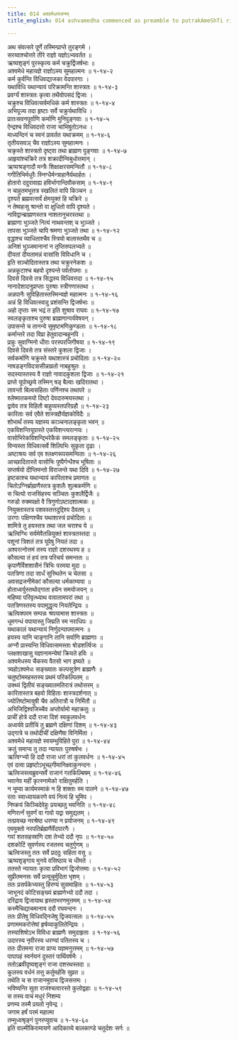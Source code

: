 ```yaml
---
title: 014 अश्वमेधयजनम्
title_english: 014 ashvamedha commenced as preamble to putrakAmeShTi ritual

---
```

अथ संवत्सरे पूर्णे तस्मिन्प्राप्ते तुरङ्गमे ।  
सरय्वाश्चोत्तरे तीरे राज्ञो यज्ञोऽभ्यवर्तत ॥  
ऋष्यशृङ्गं पुरस्कृत्य कर्म चक्रुर्द्विजर्षभाः ॥  
अश्वमेधे महायज्ञे राज्ञोऽस्य सुमहात्मनः ॥ १-१४-२  
कर्म कुर्वन्ति विधिवद्याजका वेदपारगाः ।  
यथाविधि यथान्यायं परिक्रामन्ति शास्त्रतः ॥ १-१४-३  
प्रवर्ग्यं शास्त्रतः कृत्वा तथैवोपसदं द्विजाः ।  
चक्रुश्च विधिवत्सर्वमधिकं कर्म शास्त्रतः ॥ १-१४-४  
अभिपूज्य तदा हृष्टाः सर्वे चक्रुर्यथाविधि ।  
प्रातःसवनपूर्वाणि कर्माणि मुनिपुङ्गवाः ॥ १-१४-५  
ऐन्द्रश्च विधिवदत्तो राजा चाभिषुतोऽनधः ।  
माध्यन्दिनं च स्वनं प्रावर्तत यथाक्रमम् ॥ १-१४-६  
तृतीयसवञ् चैव राज्ञोऽस्य सुमहात्मनः ।  
चक्रृस्ते शास्त्रतो दृष्ट्वा तथा ब्राह्मण पुङ्गवाः ॥ १-१४-७  
आहृयांश्चक्रिरे तत्र शक्रादीन्विबुधोत्तमान् ।  
ऋष्यश्रङ्गादौ मन्त्रैः शिक्षाक्षरसमन्वितौ ॥ १-१४-८  
गगीतिभिर्मधुरैः स्निग्धैर्मन्त्राहानैर्यथार्हतः ।  
होतारो ददुरावाह्य हविर्भागान्दिवौकसाम् ॥ १-१४-९  
न चाहुतमभूत्तत्र स्खलितं वापि किञ्चन ॥  
दृश्यते ब्रह्मवत्सर्वं क्षेमयुक्तं हि चक्रिरे ॥  
न तेष्वहःसु श्रान्तो वा क्षुधितो वापि दृश्यते ।  
नाविद्वान्ब्राह्मणस्तत्र नाशतानुचरस्तथा ॥  
ब्राह्मणा भुञ्जते नित्यं नाथवन्तश् च भुञ्जते ।  
तापसा भुञ्जते चापि श्रमणा भुञ्जते तथा ॥ १-१४-१२  
वृद्धाश्च व्याधिताश्चैव स्त्रियो बालास्तथैव च ॥  
अनिशं भुञ्जमानानां न तृप्तिरुपलभ्यते ॥  
दीयतां दीयतामन्नं वासांसि विविधानि च ।  
इति सञ्चोदितास्तत्र तथा चक्रुरनेकशः ॥  
अन्नकूटाश्च बहवो दृश्यन्ते पर्वतोपमाः ॥  
दिवसे दिवसे तत्र सिद्धस्य विधिवत्तदा ॥ १-१४-१५  
नानादेशादनुप्राप्ताः पुरुषाः स्त्रीगणास्तथा ।  
अन्नपानैः सुविहितास्तस्मिन्यज्ञे महात्मनः ॥ १-१४-१६  
अन्नं हि विधिवत्स्वादु प्रशंसन्ति द्विजर्षभाः ॥  
अहो तृप्ताः स्म भद्रं त इति शुश्राव राघवः ॥ १-१४-१७  
स्वलङ्कृताश्च पुरुषा ब्राह्मणान्पर्यवेषयन् ।  
उपासन्ते च तानन्ये सुमृष्टमणिकुण्डलाः ॥ १-१४-१८  
कर्मान्तरे तदा विप्रा हेतुवादान्बहूनपि ।  
प्राहुः सुवाग्मिनो धीराः परस्परजिगीषया ॥ १-१४-१९  
दिवसे दिवसे तत्र संस्तरे कुशला द्विजाः ।  
सर्वकर्माणि चक्रुस्ते यथाशास्त्रं प्रचोदिताः ॥ १-१४-२०  
नाषडङ्गविदत्रासीन्नाव्रतो नाबहुश्रुतः ॥  
सदस्यास्तस्य वै राज्ञो नावादकुशला द्विजाः ॥ १-१४-२१  
प्राप्ते यूपोच्छ्रये तस्मिन् षड् बैल्वाः खदिरातथा ।  
तावन्तो बिल्वसहिताः पर्णिनश्च तथापरे ॥  
श्लेष्मातकमयो दिष्टो देवदारुमयस्तथा ।  
द्वावेव तत्र विहितौ बाहुव्यस्तपरिग्रहौ ॥ १-१४-२३  
कारिताः सर्व एवैते शास्त्रज्ञैर्यज्ञकोविदैः ॥  
शोभार्थं तस्य यज्ञस्य काञ्चनालङ्कृता भवन् ॥  
एकविशन्तियूपास्ते एकविशन्त्यरत्नयः ।  
वासोभिरेकविशन्द्भिरेकैकं समलङ्कृताः ॥ १-१४-२५  
विन्यस्ता विधिवत्सर्वे शिल्पिभिः सुकृता दृढाः ।  
अष्टाश्रयः सर्व एव श्लक्ष्णरूपसमन्विताः ॥ १-१४-२६  
आच्छादितास्ते वासोभिः पुष्पैर्गन्धैश्च भूषिताः ॥  
सप्तर्षयो दीप्तिमन्तो विराजन्ते यथा दिवि ॥ १-१४-२७  
इष्टकाश्च यथान्यायं कारिताश्च प्रमाणतः ॥  
चितोऽग्निर्ब्राह्मणैस्तत्र कुशलैः शुल्बकर्मणि ॥  
स चित्यो राजसिंहस्य सञ्चितः कुशलैर्द्विजैः ॥  
गरुडो रुक्मपक्षो वै त्रिगुणोऽष्टादशात्मकः ॥  
नियुक्तास्तत्र पशवस्तत्तदुद्दिश्य दैवतम् ॥  
उरगाः पक्षिणश्चैव यथाशास्त्रं प्रचोदिताः ॥  
शामित्रे तु हयस्तत्र तथा जल चराश्च ये ॥  
ऋत्विग्भिः सर्वमेवैतन्नियुक्तं शास्त्रतस्तदा ॥  
पशूनां त्रिशतं तत्र यूपेषु नियतं तदा ॥  
अश्वरत्नोत्तमं तस्य राज्ञो दशरथस्य ह ॥  
कौसल्या तं हयं तत्र परिचर्य समन्ततः ॥  
कृपाणैर्विशशासैनं त्रिभिः परमया मुदा ॥  
पतत्रिणा तदा सार्धं सुस्थितेन च चेतसा ॥  
अवसद्रजनीमेकां कौसल्या धर्मकाम्यया ॥  
होताध्वर्युस्तथोद्गाता हयेन समयोजयन् ॥  
महिष्या परिवृत्थ्याथ वावातामपरां तथा ॥  
पतत्रिणस्तस्य वपामुद्धृत्य नियतेन्द्रियः ॥  
ऋत्विक्परम सम्पन्नः श्रपयामास शास्त्रतः ॥  
धूमगन्धं वपायास्तु जिघ्रति स्म नराधिपः ॥  
यथाकालं यथान्यायं निर्णुदन्पापमात्मनः ॥  
हयस्य यानि चाङ्गानि तानि सर्वाणि ब्राह्मणाः ॥  
अग्नौ प्रास्यन्ति विधिवत्समस्ताः षोडशर्त्विजः ॥  
प्लक्षशाखासु यज्ञानामन्येषां क्रियते हविः ॥  
अश्वमेधस्य चैकस्य वैतसो भाग इष्यते ॥  
त्र्यहोऽश्वमेधः सङ्ख्यातः कल्पसूत्रेण ब्राह्मणैः ॥  
चतुष्टोममहस्तस्य प्रथमं परिकल्पितम् ॥  
उक्थ्यं द्वितीयं सङ्ख्यातमतिरात्रं तथोत्तरम् ॥  
कारितास्तत्र बहवो विहिताः शास्त्रदर्शनात् ॥  
ज्योतिष्टोमायुषी चैव अतिरात्रौ च निर्मितौ ॥  
अभिजिद्विश्वजिच्चैव अप्तोर्यामो महाक्रतुः ॥  
प्राचीं होत्रे ददौ राजा दिशं स्वकुलवर्धनः  
अध्वर्यवे प्रतीचिं तु ब्रह्मणे दक्षिणां दिशम् ॥ १-१४-४३  
उद्गात्रे च तथोदीचीं दक्षिणैषा विनिर्मिता ।  
अश्वमेधे महायज्ञे स्वयम्भुविहिते पुरा ॥ १-१४-४४  
क्रतुं समाप्य तु तदा न्यायतः पुरुषर्षभः ।  
ऋत्विग्भ्यो हि ददौ राजा धरां तां कुलवर्धनः ॥ १-१४-४५  
एवं दत्वा प्रहृष्टोऽभूच्छ्गीमानिक्ष्वाकुनन्दनः ।  
ऋत्विजस्त्वब्रुवन्सर्वे राजानं गतकिल्बिषम् ॥ १-१४-४६  
भवानेव महीं कृत्स्नामेको राक्षितुमर्हति ।  
न भूम्या कार्यमस्माकं न हि शक्ताः स्म पालने ॥ १-१४-४७  
रताः स्वाध्यायकरणे वयं नित्यं हि भूमिप ।  
निष्क्रयं किञ्चिदेवेहुः प्रयच्छतु भवनिति ॥ १-१४-४८  
मणिरर्त्नं सुवर्णं वा गावो यद्वा समुद्यतम् ।  
तत्प्रयच्छ नरश्रेष्ठ धरण्या न प्रयोजनम् ॥ १-१४-४९  
एवमुक्तो नरपतिर्ब्रह्मणैर्वेदपारगैः ।  
गवां शतसहस्राणि दश तेभ्यो ददौ नृपः ॥ १-१४-५०  
दशकोटिं सुवर्णस्य रजतस्य चतुर्गुणम् ॥  
ऋत्विजस्तु ततः सर्वे प्रददुः सहिता वसु ॥  
ऋष्यशृङ्गाय मुनये वसिष्ठाय च धीमते ।  
ततस्ते न्यायतः कृत्वा प्रविभागं द्विजोत्तमाः ॥ १-१४-५२  
सुप्रीतमनसः सर्वे प्रत्यूचुर्मुदिता भृशम् ।  
ततः प्रसर्पकेभ्यस्तु हिरण्यं सुसमाहितः ॥ १-१४-५३  
जाभूनदं कोटिसङ्ख्यं ब्राह्मणेभ्यो ददौ तदा ।  
दरिद्राय द्विजायाथ हृस्ताभरणमुत्तमम् ॥ १-१४-५४  
कस्मैचिद्याचमानाय ददौ रघवन्दनः ।  
ततः प्रीतेषु विधिवद्निजेषु द्विजवत्सलः ॥ १-१४-५५  
प्रणाममकरोत्तेषां हृर्षव्याकुलितेन्द्रियः ।  
तस्याशिषोऽभ विविधा ब्राह्मणैः समुदाहृताः ॥ १-१४-५६  
उदारस्य नृवीरस्य धरण्यां पतितस्य च ।  
ततः प्रीतमना राजा प्राप्य यज्ञमनुत्तमम् ॥ १-१४-५७  
पापापहं स्वर्नयनं दुस्तरं पार्थिवर्षभैः ।  
ततोऽब्रवीदृष्यशृङ्गं राजा दशरथस्तदा ॥  
कुलस्य वर्धनं तत्तु कर्तुमर्हसि सुव्रत ॥  
तथेति च स राजानमुवाच द्विजसत्तमः ।  
भविष्यन्ति सुता राजंश्चत्वारस्ते कुलोद्वहाः ॥ १-१४-५९  
स तस्य वाचं मधुरं निशम्य  
प्रणम्य तस्मै प्रयतो नृपेन्द्र ।  
जगाम हर्षं परमं महात्मा  
तम्मुध्यश्रृङ्गं पुनरप्युवाच ॥ १-१४-६०  
इति वाल्मीकिरामायणे आदिकाव्ये बालकाण्डे चतुर्दशः सर्गः ॥
